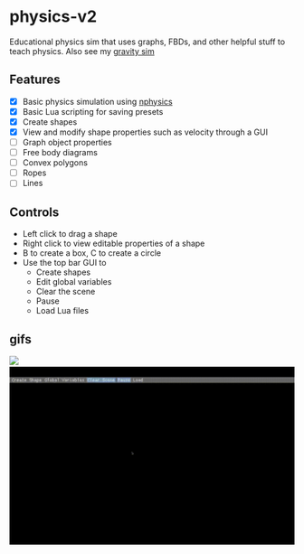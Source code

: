 # physics-v2
Educational physics sim that uses graphs, FBDs, and other helpful stuff to teach physics. Also see my [gravity sim](https://github.com/mkhan45/gravity-sim-v2)

## Features

- [X] Basic physics simulation using [nphysics](nphysics.org)
- [X] Basic Lua scripting for saving presets
- [X] Create shapes
- [X] View and modify shape properties such as velocity through a GUI
- [ ] Graph object properties
- [ ] Free body diagrams
- [ ] Convex polygons
- [ ] Ropes
- [ ] Lines

## Controls
- Left click to drag a shape
- Right click to view editable properties of a shape
- B to create a box, C to create a circle
- Use the top bar GUI to 
  - Create shapes
  - Edit global variables
  - Clear the scene
  - Pause
  - Load Lua files
  
## gifs
![](demo.gif)
![](demo2.gif)
